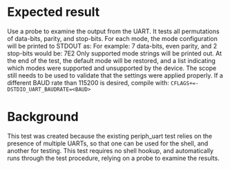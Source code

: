 Expected result
===============

Use a probe to examine the output from the UART. It tests all
permutations of data-bits, parity, and stop-bits. For each mode, the mode
configuration will be printed to STDOUT as:
<data-bits><parity-bits><stop-bits>
For example: 7 data-bits, even parity, and 2 stop-bits would be: 7E2
Only supported mode strings will be printed out. At the end of the
test, the default mode will be restored, and a list indicating which
modes were supported and unsupported by the device. The scope still
needs to be used to validate that the settings were applied properly.
If a different BAUD rate than 115200 is desired, compile with:
`CFLAGS+=-DSTDIO_UART_BAUDRATE=<BAUD>`

Background
==========

This test was created because the existing periph_uart test relies on the
presence of multiple UARTs, so that one can be used for the shell, and another
for testing. This test requires no shell hookup, and automatically runs through
the test procedure, relying on a probe to examine the results.